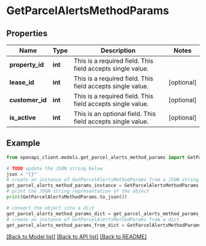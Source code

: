 # GetParcelAlertsMethodParams


## Properties

Name | Type | Description | Notes
------------ | ------------- | ------------- | -------------
**property_id** | **int** | This is a required field. This field accepts single value. | 
**lease_id** | **int** | This is a required field. This field accepts single value. | [optional] 
**customer_id** | **int** | This is a required field. This field accepts single value. | [optional] 
**is_active** | **int** | This is an optional field. This field accepts single value. | [optional] 

## Example

```python
from openapi_client.models.get_parcel_alerts_method_params import GetParcelAlertsMethodParams

# TODO update the JSON string below
json = "{}"
# create an instance of GetParcelAlertsMethodParams from a JSON string
get_parcel_alerts_method_params_instance = GetParcelAlertsMethodParams.from_json(json)
# print the JSON string representation of the object
print(GetParcelAlertsMethodParams.to_json())

# convert the object into a dict
get_parcel_alerts_method_params_dict = get_parcel_alerts_method_params_instance.to_dict()
# create an instance of GetParcelAlertsMethodParams from a dict
get_parcel_alerts_method_params_from_dict = GetParcelAlertsMethodParams.from_dict(get_parcel_alerts_method_params_dict)
```
[[Back to Model list]](../README.md#documentation-for-models) [[Back to API list]](../README.md#documentation-for-api-endpoints) [[Back to README]](../README.md)


